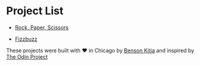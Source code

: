 # Project List

* [Rock, Paper, Scissors](/rock-paper-scissors/index.html)

* [Fizzbuzz](/fizzbuzz/index.md)

These projects were built with ♥ in Chicago by [Benson Kitia](https://kitia.dev) and inspired by [The Odin Project](https://www.theodinproject.com/)
